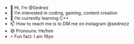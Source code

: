 - 👋 Hi, I’m @Sednez
- 👀 I’m interested in coding, gaming, content creation
- 🌱 I’m currently learning C++
- 📫 How to reach me is to DM me on instagram @sednezz
- 😄 Pronouns: He/him
- ⚡ Fun fact: I am 16yo
